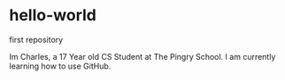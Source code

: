 # hello-world
first repository

Im Charles, a 17 Year old CS Student at The Pingry School. I am currently learning how to use GitHub.
